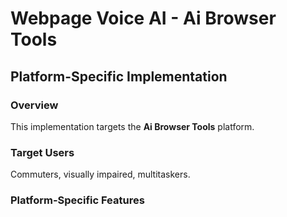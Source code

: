 # Webpage Voice AI - Ai Browser Tools

## Platform-Specific Implementation

### Overview
This implementation targets the **Ai Browser Tools** platform.

### Target Users
Commuters, visually impaired, multitaskers.

### Platform-Specific Features
